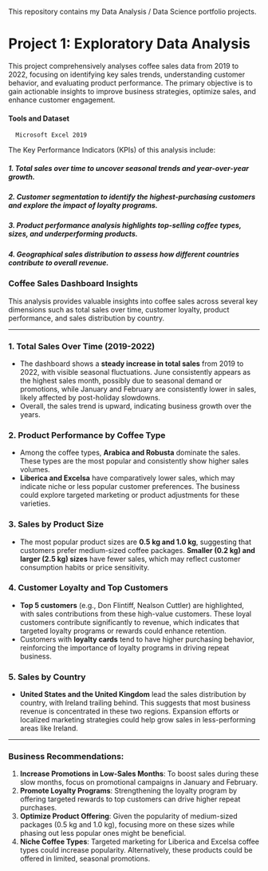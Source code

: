 This repository contains my Data Analysis / Data Science portfolio projects. 

# Project 1: Exploratory Data Analysis

This project comprehensively analyses coffee sales data from 2019 to 2022, focusing on identifying key sales trends, understanding customer behavior, and evaluating product performance. The primary objective is to gain actionable insights to improve business strategies, optimize sales, and enhance customer engagement.

#### Tools and Dataset
      Microsoft Excel 2019

The Key Performance Indicators (KPIs) of this analysis include:

##### 1. Total sales over time to uncover seasonal trends and year-over-year growth.
##### 2. Customer segmentation to identify the highest-purchasing customers and explore the impact of loyalty programs.
##### 3. Product performance analysis highlights top-selling coffee types, sizes, and underperforming products.
##### 4. Geographical sales distribution to assess how different countries contribute to overall revenue.

### Coffee Sales Dashboard Insights

This analysis provides valuable insights into coffee sales across several key dimensions such as total sales over time, customer loyalty, product performance, and sales distribution by country.

---

### 1. **Total Sales Over Time (2019-2022)**
   - The dashboard shows a **steady increase in total sales** from 2019 to 2022, with visible seasonal fluctuations.
   June consistently appears as the highest sales month, possibly due to seasonal demand or promotions, while January and February are consistently lower in sales, likely affected by post-holiday slowdowns.
   - Overall, the sales trend is upward, indicating business growth over the years.

### 2. **Product Performance by Coffee Type**
   - Among the coffee types, **Arabica and Robusta** dominate the sales. These types are the most popular and consistently show higher sales volumes.
   - **Liberica and Excelsa** have comparatively lower sales, which may indicate niche or less popular customer preferences. The business could explore targeted marketing or product adjustments for these varieties.

### 3. **Sales by Product Size**
   - The most popular product sizes are **0.5 kg and 1.0 kg**, suggesting that customers prefer medium-sized coffee packages. **Smaller (0.2 kg) and larger (2.5 kg) sizes** have fewer sales, which may reflect customer consumption habits or price sensitivity.

### 4. **Customer Loyalty and Top Customers**
   - **Top 5 customers** (e.g., Don Flintiff, Nealson Cuttler) are highlighted, with sales contributions from these high-value customers. These loyal customers contribute significantly to revenue, which indicates that targeted loyalty programs or rewards could enhance retention.
   - Customers with **loyalty cards** tend to have higher purchasing behavior, reinforcing the importance of loyalty programs in driving repeat business.

### 5. **Sales by Country**
   - **United States and the United Kingdom** lead the sales distribution by country, with Ireland trailing behind. This suggests that most business revenue is concentrated in these two regions. Expansion efforts or localized marketing strategies could help grow sales in less-performing areas like Ireland.

---

### Business Recommendations:
1. **Increase Promotions in Low-Sales Months**: To boost sales during these slow months, focus on promotional campaigns in January and February.
2. **Promote Loyalty Programs**: Strengthening the loyalty program by offering targeted rewards to top customers can drive higher repeat purchases.
3. **Optimize Product Offering**: Given the popularity of medium-sized packages (0.5 kg and 1.0 kg), focusing more on these sizes while phasing out less popular ones might be beneficial.
4. **Niche Coffee Types**: Targeted marketing for Liberica and Excelsa coffee types could increase popularity. Alternatively, these products could be offered in limited, seasonal promotions.
